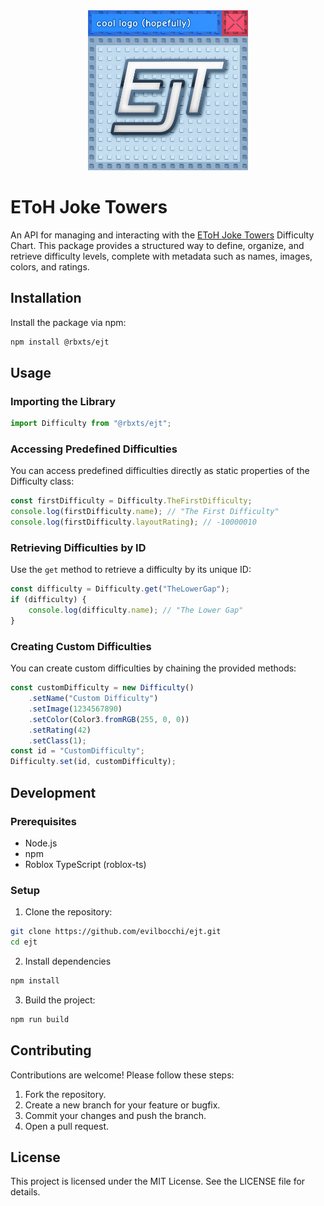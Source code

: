 <center>
    <img src="favicon.png" alt="Logo" width="256" height="256" />
</center>

# EToH Joke Towers

An API for managing and interacting with the [EToH Joke Towers](https://jtohs-joke-towers.fandom.com/wiki/Eternal_Joke_Towers_(EJT)_Wiki) Difficulty Chart. This package provides a structured way to define, organize, and retrieve difficulty levels, complete with metadata such as names, images, colors, and ratings.

## Installation

Install the package via npm:

```bash
npm install @rbxts/ejt
```

## Usage

### Importing the Library
```ts
import Difficulty from "@rbxts/ejt";
```

### Accessing Predefined Difficulties

You can access predefined difficulties directly as static properties of the Difficulty class:
```ts
const firstDifficulty = Difficulty.TheFirstDifficulty;
console.log(firstDifficulty.name); // "The First Difficulty"
console.log(firstDifficulty.layoutRating); // -10000010
```

### Retrieving Difficulties by ID

Use the `get` method to retrieve a difficulty by its unique ID:
```ts
const difficulty = Difficulty.get("TheLowerGap");
if (difficulty) {
    console.log(difficulty.name); // "The Lower Gap"
}
```

### Creating Custom Difficulties

You can create custom difficulties by chaining the provided methods:
```ts
const customDifficulty = new Difficulty()
    .setName("Custom Difficulty")
    .setImage(1234567890)
    .setColor(Color3.fromRGB(255, 0, 0))
    .setRating(42)
    .setClass(1);
const id = "CustomDifficulty";
Difficulty.set(id, customDifficulty);
```

## Development

### Prerequisites
- Node.js
- npm
- Roblox TypeScript (roblox-ts)

### Setup

1. Clone the repository:
```bash
git clone https://github.com/evilbocchi/ejt.git
cd ejt
```

2. Install dependencies
```bash
npm install
```

3. Build the project:
```bash
npm run build
```

## Contributing

Contributions are welcome! Please follow these steps:
1. Fork the repository.
2. Create a new branch for your feature or bugfix.
3. Commit your changes and push the branch.
4. Open a pull request.

## License

This project is licensed under the MIT License. See the LICENSE file for details.